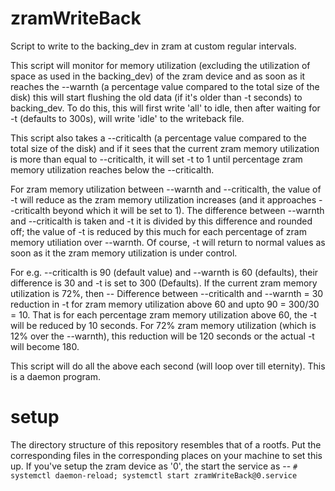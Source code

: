 # zramWriteBack
Script to write to the backing_dev in zram at custom regular intervals.

This script will monitor for memory utilization (excluding the utilization of space as used in the backing_dev) of the zram device and as soon as it reaches the --warnth (a percentage value compared to the total size of the disk) this will start flushing the old data (if it's older than -t seconds) to backing_dev. To do this, this will first write 'all' to idle, then after waiting for -t (defaults to 300s), will write 'idle' to the writeback file.

This script also takes a --criticalth (a percentage value compared to the total size of the disk) and if it sees that the current zram memory utilization is more than equal to --criticalth, it will set -t to 1 until percentage zram memory utilization reaches below the --criticalth.

For zram memory utilization between --warnth and --criticalth, the value of -t will reduce as the zram memory utilization increases (and it approaches --criticalth beyond which it will be set to 1). The difference between --warnth and --criticalth is taken and -t it is divided by this difference and rounded off; the value of -t is reduced by this much for each percentage of zram memory utiliation over --warnth. Of course, -t will return to normal values as soon as it the zram memory utilization is under control.

For e.g. --criticalth is 90 (default value) and --warnth is 60 (defaults), their difference is 30 and -t is set to 300 (Defaults). If the current zram memory utilization is 72%, then -- 
Difference between --criticalth and --warnth = 30
reduction in -t for zram memory utilization above 60 and upto 90 = 300/30 = 10. That is for each percentage zram memory utilization above 60, the -t will be reduced by 10 seconds.
For 72% zram memory utilization (which is 12% over the --warnth), this reduction will be 120 seconds or the actual -t will become 180.

This script will do all the above each second (will loop over till eternity). This is a daemon program.

# setup
The directory structure of this repository resembles that of a rootfs. Put the corresponding files in the corresponding places on your machine to set this up.
If you've setup the zram device as '0', the start the service as -- 
```# systemctl daemon-reload; systemctl start zramWriteBack@0.service```
